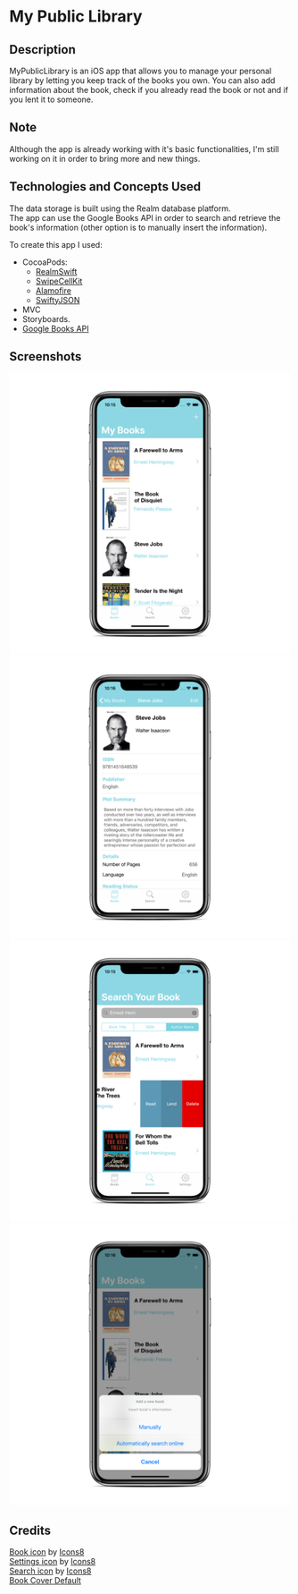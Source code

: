 # My Public Library

## Description
MyPublicLibrary is an iOS app that allows you to manage your personal library by letting you keep track of the books you own.
You can also add information about the book, check if you already read the book or not and if you lent it to someone. 

## Note
Although the app is already working with it's basic functionalities, I'm still working on it in order to bring more and new things.  

## Technologies and Concepts Used
The data storage is built using the Realm database platform. <br /> 
The app can use the Google Books API in order to search and retrieve the book's information (other option is to manually insert the information).

To create this app I used: 
- CocoaPods: 
  - [RealmSwift](https://cocoapods.org/pods/RealmSwift)
  - [SwipeCellKit](https://cocoapods.org/pods/SwipeCellKit)
  - [Alamofire](https://cocoapods.org/pods/Alamofire)
  - [SwiftyJSON](https://cocoapods.org/pods/SwiftyJSON)
- MVC
- Storyboards.
- [Google Books API](https://developers.google.com/books)

## Screenshots
![firstScreenShot](https://github.com/DavidRFerreira/MyPersonalLibrary_iOSApp/blob/master/Screenshots/screen1_iphonexspacegrey_portrait.png) 
![secondScreenShot](https://github.com/DavidRFerreira/MyPersonalLibrary_iOSApp/blob/master/Screenshots/screen2_iphonexspacegrey_portrait.png)
![thirdScreenShot](https://github.com/DavidRFerreira/MyPersonalLibrary_iOSApp/blob/master/Screenshots/screen3_iphonexspacegrey_portrait.png)
![forthScreenShot](https://github.com/DavidRFerreira/MyPersonalLibrary_iOSApp/blob/master/Screenshots/screen4_iphonexspacegrey_portrait.png)

## Credits
[Book icon](https://icons8.com/icon/42763/book) by [Icons8](https://icons8.com/) <br />
[Settings icon](https://icons8.com/icon/364/settings) by [Icons8](https://icons8.com/)  <br /> 
[Search icon](https://icons8.com/icon/set/search/ios) by [Icons8](https://icons8.com/)  <br />
[Book Cover Default](https://photoartinc.com/stock-photos-for-book-covers-2/)
